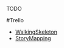 TODO

#Trello

* [WalkingSkeleton] 
* [StoryMapping] 


 [WalkingSkeleton]: <https://trello.com/b/N030meMA/the-walking-skeleton-scoreboard-mtg>
 [StoryMapping]: <https://trello.com/b/9YjrUiAv/storymapping>



